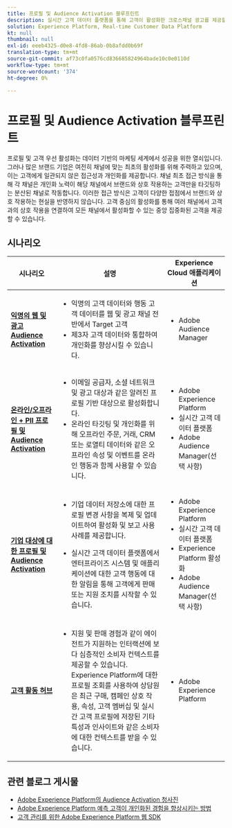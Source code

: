 ```yaml
---
title: 프로필 및 Audience Activation 블루프린트
description: 실시간 고객 데이터 플랫폼을 통해 고객이 활성화한 크로스채널 광고를 제공할 수 ​ 있습니다.
solution: Experience Platform, Real-time Customer Data Platform
kt: null
thumbnail: null
exl-id: eeeb4325-d0e8-4fd8-86ab-0b8afdd0b69f
translation-type: tm+mt
source-git-commit: af73c0fa0576cd836685824964bade10c0e0110d
workflow-type: tm+mt
source-wordcount: '374'
ht-degree: 0%

---
```



# 프로필 및 Audience Activation 블루프린트

프로필 및 고객 우선 활성화는 데이터 기반의 마케팅 세계에서 성공을 위한 열쇠입니다. 그러나 많은 브랜드 기업은 여전히 채널에 맞는 최초의 활성화를 위해 주력하고 있으며, 이는 고객에게 일관되지 않은 접근성과 개인화를 제공합니다. 채널 최초 접근 방식을 통해 각 채널은 개인화 노력이 해당 채널에서 브랜드와 상호 작용하는 고객만을 타깃팅하는 분산된 채널로 작동합니다. 이러한 접근 방식은 고객이 다양한 접점에서 브랜드와 상호 작용하는 현실을 반영하지 않습니다. 고객 중심의 활성화를 통해 여러 채널에서 고객과의 상호 작용을 연결하여 모든 채널에서 활성화할 수 있는 중앙 집중화된 고객을 제공할 수 있습니다.

## 시나리오

| 시나리오 | 설명 | Experience Cloud 애플리케이션 |
|---|---|---|
| **[익명의 웹 및 광고 Audience Activation](anonymous.md)** | <ul><li>익명의 고객 데이터와 행동 고객 데이터를 웹 및 광고 채널 전반에서 Target 고객</li><li>제3자 고객 데이터와 통합하여 개인화를 향상시킬 수 있습니다.</li></ul> | <ul><li>Adobe Audience Manager</li></ul> |
| **[온라인/오프라인 + PII 프로필 및 Audience Activation](online-offline.md)** | <ul><li>이메일 공급자, 소셜 네트워크 및 광고 대상과 같은 알려진 프로필 기반 대상으로 활성화합니다. </li><li>온라인 타깃팅 및 개인화를 위해 오프라인 주문, 거래, CRM 또는 로열티 데이터와 같은 오프라인 속성 및 이벤트를 온라인 행동과 함께 사용할 수 있습니다.</li></ul> | <ul><li>Adobe Experience Platform</li><li> 실시간 고객 데이터 플랫폼</li><li>Adobe Audience Manager(선택 사항)</li></ul> |
| **[기업 대상에 대한 프로필 및 Audience Activation](enterprise-destinations.md)** | <ul><li>기업 데이터 저장소에 대한 프로필 변경 사항을 복제 및 업데이트하여 활성화 및 보고 사용 사례를 제공합니다. </li></ul><ul><li>실시간 고객 데이터 플랫폼에서 엔터프라이즈 시스템 및 애플리케이션에 대한 고객 행동에 대한 알림을 통해 고객에게 판매 또는 지원 조치를 시작할 수 있습니다.</li></ul> | <ul><li>Adobe Experience Platform</li><li>실시간 고객 데이터 플랫폼</li><li>Experience Platform 활성화</li><li>Adobe Audience Manager(선택 사항)</li></ul> |
| **[고객 활동 허브](customer-activity.md)** | <ul><li>지원 및 판매 경험과 같이 에이전트가 지원하는 인터랙션에 보다 심층적인 소비자 컨텍스트를 제공할 수 있습니다. Experience Platform에 대한 프로필 조회를 사용하여 상담원은 최근 구매, 캠페인 상호 작용, 속성, 고객 멤버십 및 실시간 고객 프로필에 저장된 기타 특성과 인사이트와 같은 소비자에 대한 컨텍스트를 받을 수 있습니다.</li></ul> | <ul><li>Adobe Experience Platform</li></ul> |

## 관련 블로그 게시물

* [Adobe Experience Platform의 Audience Activation 청사진](https://medium.com/adobetech/a-blueprint-for-audience-activation-in-adobe-experience-platform-b2b30fae90fd)
* [Adobe Experience Platform 예측 고객이 개인화된 경험을 향상시키는 방법](https://medium.com/adobetech/how-adobe-experience-platform-predictive-audiences-improves-personalized-experiences-1f75a60cb7a3)
* [고객 관리를 위한 Adobe Experience Platform 웹 SDK](https://medium.com/adobetech/adobe-experience-platform-web-sdk-for-audience-management-751fa6d063bc)
